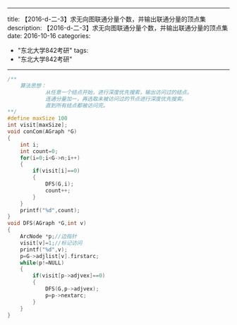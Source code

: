 
---
title: 【2016-d-二-3】求无向图联通分量个数，并输出联通分量的顶点集
description: 【2016-d-二-3】求无向图联通分量个数，并输出联通分量的顶点集
date: 2016-10-16
categories:
  - "东北大学842考研"
tags:
  - "东北大学842考研"

---


```cpp
/**
    算法思想：
            从任意一个结点开始，进行深度优先搜索，输出访问过的结点。
            连通分量加一，再选取未被访问过的节点进行深度优先搜索。
            直到所有结点都被访问完。
**/
#define maxSize 100
int visit[maxSize];
void conCom(AGraph *G)
{
    int i;
    int count=0;
    for(i=0;i<G->n;i++)
    {
        if(visit[i]==0)
        {
            DFS(G,i);
            count++;
        }
    }
    printf("%d",count);
}
void DFS(AGraph *G,int v)
{
    ArcNode *p;//边指针
    visit[v]=1;//标记访问
    printf("%d",v);
    p=G->adjlist[v].firstarc;
    while(p!=NULL)
    {
        if(visit[p->adjvex]==0)
        {
            DFS(G,p->adjvex);
            p=p->nextarc;
        }
    }
}
```

